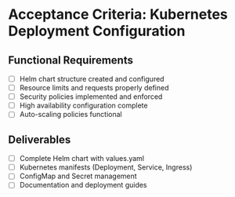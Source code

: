 # Acceptance Criteria: Kubernetes Deployment Configuration

## Functional Requirements
- [ ] Helm chart structure created and configured
- [ ] Resource limits and requests properly defined
- [ ] Security policies implemented and enforced
- [ ] High availability configuration complete
- [ ] Auto-scaling policies functional

## Deliverables
- [ ] Complete Helm chart with values.yaml
- [ ] Kubernetes manifests (Deployment, Service, Ingress)
- [ ] ConfigMap and Secret management
- [ ] Documentation and deployment guides